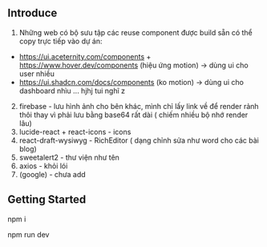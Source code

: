 ## Introduce

1. Những web có bộ sưu tập các reuse component được build sẵn có thể copy trực tiếp vào dự án:

+ https://ui.aceternity.com/components + https://www.hover.dev/components (hiệu ứng motion) -> dùng ui cho user nhiều
+ https://ui.shadcn.com/docs/components (ko motion) -> dùng ui cho dashboard nhìu ... hjhj tui nghĩ z

2. firebase - lưu hình ảnh cho bên khác, mình chỉ lấy link về để render rảnh thôi thay vì phải lưu bằng base64 rất dài (
   chiếm nhiều bộ nhớ render lâu)
3. lucide-react + react-icons - icons
4. react-draft-wysiwyg - RichEditor ( dạng chỉnh sửa như word cho các bài blog)
5. sweetalert2 - thư viện như tên
6. axios - khỏi lói
7. (google) - chưa add

## Getting Started

npm i

npm run dev